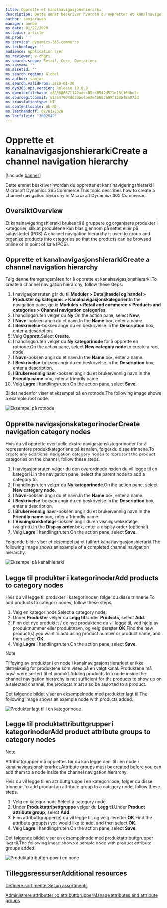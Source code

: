 ```yaml
---
title: Opprette et kanalnavigasjonshierarki
description: Dette emnet beskriver hvordan du oppretter et kanalnavigeringshierarki i Microsoft Dynamics 365 Commerce.
author: samjarawan
manager: annbe
ms.date: 01/27/2020
ms.topic: article
ms.prod: ''
ms.service: dynamics-365-commerce
ms.technology: ''
audience: Application User
ms.reviewer: v-chgri
ms.search.scope: Retail, Core, Operations
ms.custom: ''
ms.assetid: ''
ms.search.region: Global
ms.author: samjar
ms.search.validFrom: 2020-01-20
ms.dyn365.ops.version: Release 10.0.8
ms.openlocfilehash: e83860667f142adcc85cd8542d521e18f16dbc2c
ms.sourcegitcommit: 81a647904dd305c4be2e4b683689f128548a872d
ms.translationtype: HT
ms.contentlocale: nb-NO
ms.lasthandoff: 02/01/2020
ms.locfileid: "3002042"
---
```

# <a name="create-a-channel-navigation-hierarchy"></a><span data-ttu-id="93085-103">Opprette et kanalnavigasjonshierarki</span><span class="sxs-lookup"><span data-stu-id="93085-103">Create a channel navigation hierarchy</span></span>


[!include [banner](includes/banner.md)]

<span data-ttu-id="93085-104">Dette emnet beskriver hvordan du oppretter et kanalnavigeringshierarki i Microsoft Dynamics 365 Commerce.</span><span class="sxs-lookup"><span data-stu-id="93085-104">This topic describes how to create a channel navigation hierarchy in Microsoft Dynamics 365 Commerce.</span></span>

## <a name="overview"></a><span data-ttu-id="93085-105">Oversikt</span><span class="sxs-lookup"><span data-stu-id="93085-105">Overview</span></span>

<span data-ttu-id="93085-106">Et kanalnavigeringshierarki brukes til å gruppere og organisere produkter i kategorier, slik at produktene kan blas gjennom på nettet eller på salgsstedet (POS).</span><span class="sxs-lookup"><span data-stu-id="93085-106">A channel navigation hierarchy is used to group and organize products into categories so that the products can be browsed online or in point of sale (POS).</span></span>

## <a name="create-a-channel-navigation-hierarchy"></a><span data-ttu-id="93085-107">Opprette et kanalnavigasjonshierarki</span><span class="sxs-lookup"><span data-stu-id="93085-107">Create a channel navigation hierarchy</span></span>

<span data-ttu-id="93085-108">Følg denne fremgangsmåten for å opprette et kanalnavigasjonshierarki.</span><span class="sxs-lookup"><span data-stu-id="93085-108">To create a channel navigation hierarchy, follow these steps.</span></span>

1. <span data-ttu-id="93085-109">I navigasjonsruten går du til **Moduler \> Detaljhandel og handel \> Produkter og kategorier \> Kanalnavigasjonskategorier**.</span><span class="sxs-lookup"><span data-stu-id="93085-109">In the navigation pane, go to **Modules \> Retail and commerce \> Products and categories \> Channel navigation categories**.</span></span>
1. <span data-ttu-id="93085-110">I handlingsruten velger du **Ny**.</span><span class="sxs-lookup"><span data-stu-id="93085-110">On the action pane, select **New**.</span></span>
1. <span data-ttu-id="93085-111">I **Navn**-boksen angir du et navn.</span><span class="sxs-lookup"><span data-stu-id="93085-111">In the **Name** box, enter a name.</span></span>
1. <span data-ttu-id="93085-112">I **Beskrivelse**-boksen angir du en beskrivelse.</span><span class="sxs-lookup"><span data-stu-id="93085-112">In the **Description** box, enter a description.</span></span>
1. <span data-ttu-id="93085-113">Velg **Opprett**.</span><span class="sxs-lookup"><span data-stu-id="93085-113">Select **Create**.</span></span>
1. <span data-ttu-id="93085-114">I handlingsruten velger du **Ny kategorinode** for å opprette en rotnode.</span><span class="sxs-lookup"><span data-stu-id="93085-114">On the action pane, select **New category node** to create a root node.</span></span>
1. <span data-ttu-id="93085-115">I **Navn**-boksen angir du et navn.</span><span class="sxs-lookup"><span data-stu-id="93085-115">In the **Name** box, enter a name.</span></span>
1. <span data-ttu-id="93085-116">I **Beskrivelse**-boksen angir du en beskrivelse.</span><span class="sxs-lookup"><span data-stu-id="93085-116">In the **Description** box, enter a description.</span></span>
1. <span data-ttu-id="93085-117">I **Brukervennlig navn**-boksen angir du et brukervennlig navn.</span><span class="sxs-lookup"><span data-stu-id="93085-117">In the **Friendly name** box, enter a friendly name.</span></span>
1. <span data-ttu-id="93085-118">Velg **Lagre** i handlingsruten.</span><span class="sxs-lookup"><span data-stu-id="93085-118">On the action pane, select **Save**.</span></span>

<span data-ttu-id="93085-119">Bildet nedenfor viser et eksempel på en rotnode.</span><span class="sxs-lookup"><span data-stu-id="93085-119">The following image shows a example root node.</span></span>

![Eksempel på rotnode](media/create-channel-hierarchy-1.png)

## <a name="create-navigation-category-nodes"></a><span data-ttu-id="93085-121">Opprette navigasjonskategorinoder</span><span class="sxs-lookup"><span data-stu-id="93085-121">Create navigation category nodes</span></span>

<span data-ttu-id="93085-122">Hvis du vil opprette eventuelle ekstra navigasjonskategorinoder for å representere produktkategoriene på kanalen, følger du disse trinnene.</span><span class="sxs-lookup"><span data-stu-id="93085-122">To create any additional navigation category nodes to represent the product categories on the channel, follow these steps.</span></span>

1. <span data-ttu-id="93085-123">I navigasjonsruten velger du den overordnede noden du vil legge til en kategori i.</span><span class="sxs-lookup"><span data-stu-id="93085-123">In the navigation pane, select the parent node to add a category to.</span></span>
1. <span data-ttu-id="93085-124">I handlingsruten velger du **Ny kategorinode**.</span><span class="sxs-lookup"><span data-stu-id="93085-124">On the action pane, select **New category node**.</span></span>
1. <span data-ttu-id="93085-125">I **Navn**-boksen angir du et navn.</span><span class="sxs-lookup"><span data-stu-id="93085-125">In the **Name** box, enter a name.</span></span>
1. <span data-ttu-id="93085-126">I **Beskrivelse**-boksen angir du en beskrivelse.</span><span class="sxs-lookup"><span data-stu-id="93085-126">In the **Description** box, enter a description.</span></span>
1. <span data-ttu-id="93085-127">I **Brukervennlig navn**-boksen angir du et brukervennlig navn.</span><span class="sxs-lookup"><span data-stu-id="93085-127">In the **Friendly name** box, enter a friendly name.</span></span>
1. <span data-ttu-id="93085-128">I **Visningsrekkefølge**-boksen angir du en visningsrekkefølge (valgfritt).</span><span class="sxs-lookup"><span data-stu-id="93085-128">In the **Display order** box, enter a display order (optional).</span></span>
1. <span data-ttu-id="93085-129">Velg **Lagre** i handlingsruten.</span><span class="sxs-lookup"><span data-stu-id="93085-129">On the action pane, select **Save**.</span></span>

<span data-ttu-id="93085-130">Følgende bilde viser et eksempel på et fullført kanalnavigasjonshierarki.</span><span class="sxs-lookup"><span data-stu-id="93085-130">The following image shows an example of a completed channel navigation hierarchy.</span></span>

![Eksempel på kanalhierarki](media/create-channel-hierarchy-2.png)

## <a name="add-products-to-category-nodes"></a><span data-ttu-id="93085-132">Legge til produkter i kategorinoder</span><span class="sxs-lookup"><span data-stu-id="93085-132">Add products to category nodes</span></span>

<span data-ttu-id="93085-133">Hvis du vil legge til produkter i kategorinoder, følger du disse trinnene.</span><span class="sxs-lookup"><span data-stu-id="93085-133">To add products to category nodes, follow these steps.</span></span>

1. <span data-ttu-id="93085-134">Velg en kategorinode.</span><span class="sxs-lookup"><span data-stu-id="93085-134">Select a category node.</span></span>
1. <span data-ttu-id="93085-135">Under **Produkter** velger du **Legg til**.</span><span class="sxs-lookup"><span data-stu-id="93085-135">Under **Products**, select **Add**.</span></span>
1. <span data-ttu-id="93085-136">Finn det nye produktet / de nye produktene du vil legge til, ved hjelp av produktnummer eller produktnavn, og velg deretter **OK**.</span><span class="sxs-lookup"><span data-stu-id="93085-136">Find the new product(s) you want to add using product number or product name, and then select **OK**.</span></span>
1. <span data-ttu-id="93085-137">Velg **Lagre** i handlingsruten.</span><span class="sxs-lookup"><span data-stu-id="93085-137">On the action pane, select **Save**.</span></span>

> [!NOTE]
> <span data-ttu-id="93085-138">Tilføying av produkter i en node i kanalnavigasjonshierarkiet er ikke tilstrekkelig for produktene som vises på en valgt kanal. Produktene må også være sortert til et produkt.</span><span class="sxs-lookup"><span data-stu-id="93085-138">Adding products to a node inside the channel navigation hierarchy is not sufficient for the products to show up on a selected channel, the products must also be assorted to a product.</span></span>

<span data-ttu-id="93085-139">Det følgende bildet viser en eksempelnode med produkter lagt til.</span><span class="sxs-lookup"><span data-stu-id="93085-139">The following image shows an example node with products added.</span></span>

![Produkter lagt til i en kategorinode](media/create-channel-hierarchy-3.png)

## <a name="add-product-attribute-groups-to-category-nodes"></a><span data-ttu-id="93085-141">Legge til produktattributtgrupper i kategorinoder</span><span class="sxs-lookup"><span data-stu-id="93085-141">Add product attribute groups to category nodes</span></span>

> [!NOTE]
> <span data-ttu-id="93085-142">Attributtgrupper må opprettes før du kan legge dem til i en node i kanalnavigasjonshierarkiet.</span><span class="sxs-lookup"><span data-stu-id="93085-142">Attribute groups must be created before you can add them to a node inside the channel navigation hierarchy.</span></span>

<span data-ttu-id="93085-143">Hvis du vil legge til en attributtgruppe i en kategorinode, følger du disse trinnene.</span><span class="sxs-lookup"><span data-stu-id="93085-143">To add product an attribute group to a category node, follow these steps.</span></span>

1. <span data-ttu-id="93085-144">Velg en kategorinode.</span><span class="sxs-lookup"><span data-stu-id="93085-144">Select a category node.</span></span>
1. <span data-ttu-id="93085-145">Under **Produktattributtgruppe** velger du **Legg til**.</span><span class="sxs-lookup"><span data-stu-id="93085-145">Under **Product attribute group**, select **Add**.</span></span>
1. <span data-ttu-id="93085-146">Finn attributtgruppen(e) du vil legge til, og velg deretter **OK**.</span><span class="sxs-lookup"><span data-stu-id="93085-146">Find the attribute group(s) you would like to add, and then select **OK**.</span></span>
1. <span data-ttu-id="93085-147">Velg **Lagre** i handlingsruten.</span><span class="sxs-lookup"><span data-stu-id="93085-147">On the action pane, select **Save**.</span></span>

<span data-ttu-id="93085-148">Det følgende bildet viser en eksempelnode med produktattributtgrupper lagt til.</span><span class="sxs-lookup"><span data-stu-id="93085-148">The following image shows a sample node with product attribute groups added.</span></span>

![Produktattributtgrupper i en node](media/create-channel-hierarchy-4.png)

## <a name="additional-resources"></a><span data-ttu-id="93085-150">Tilleggsressurser</span><span class="sxs-lookup"><span data-stu-id="93085-150">Additional resources</span></span>

[<span data-ttu-id="93085-151">Definere sortimenter</span><span class="sxs-lookup"><span data-stu-id="93085-151">Set up assortments</span></span>](set-up-assortments.md)

[<span data-ttu-id="93085-152">Administrere attributter og attributtgrupper</span><span class="sxs-lookup"><span data-stu-id="93085-152">Manage attributes and attribute groups</span></span>](attribute-attributegroups-lifecycle.md)
